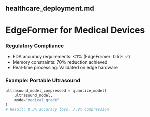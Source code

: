 ## healthcare_deployment.md
# EdgeFormer for Medical Devices

### Regulatory Compliance
- FDA accuracy requirements: <1% (EdgeFormer: 0.5% ✅)
- Memory constraints: 70% reduction achieved
- Real-time processing: Validated on edge hardware

### Example: Portable Ultrasound
```python
ultrasound_model_compressed = quantize_model(
    ultrasound_model, 
    mode="medical_grade"
)
# Result: 0.3% accuracy loss, 3.8x compression